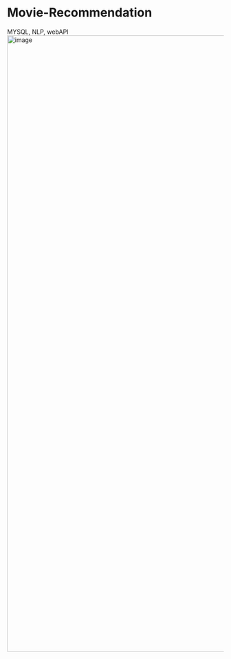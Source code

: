 # Movie-Recommendation
MYSQL, NLP, webAPI
<img width="1432" alt="image" src="https://github.com/user-attachments/assets/9d9e316f-8f11-4315-bfad-cadcbc30362b" />

